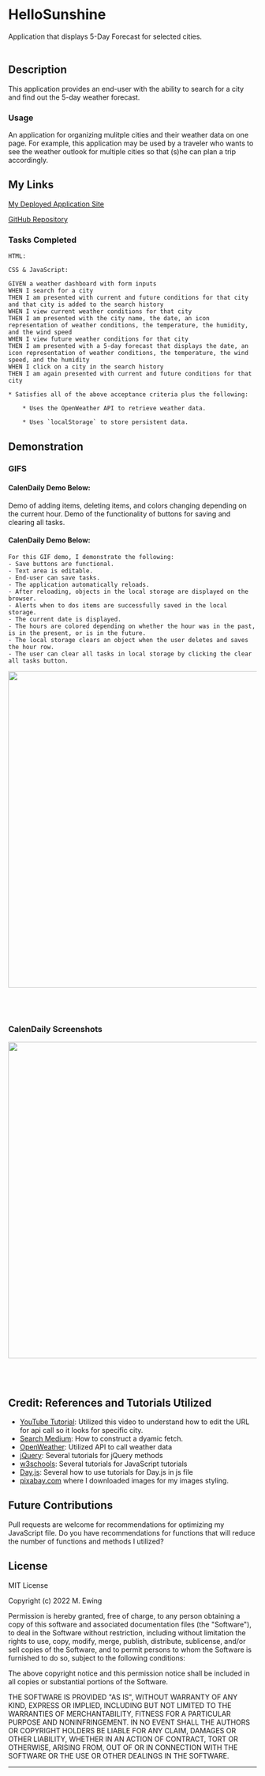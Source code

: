 # HelloSunshine
Application that displays 5-Day Forecast for selected cities.
<br></br>

## Description
This application provides an end-user with the ability to search for a city and find out the 5-day weather forecast.

### Usage
An application for organizing mulitple cities and their weather data on one page.
For example, this application may be used by a traveler who wants to see the weather outlook for multiple cities so that (s)he can plan a trip accordingly.

## My Links
[My Deployed Application Site](#)

[GitHub Repository](#)


### Tasks Completed 
```
HTML: 

CSS & JavaScript:

GIVEN a weather dashboard with form inputs
WHEN I search for a city
THEN I am presented with current and future conditions for that city and that city is added to the search history
WHEN I view current weather conditions for that city
THEN I am presented with the city name, the date, an icon representation of weather conditions, the temperature, the humidity, and the wind speed
WHEN I view future weather conditions for that city
THEN I am presented with a 5-day forecast that displays the date, an icon representation of weather conditions, the temperature, the wind speed, and the humidity
WHEN I click on a city in the search history
THEN I am again presented with current and future conditions for that city

* Satisfies all of the above acceptance criteria plus the following:

    * Uses the OpenWeather API to retrieve weather data.

    * Uses `localStorage` to store persistent data.
```
## Demonstration
### GIFS
#### CalenDaily Demo Below: 
Demo of adding items, deleting items, and colors changing depending on the current hour.
Demo of the functionality of buttons for saving and clearing all tasks.

#### CalenDaily Demo Below:  
    For this GIF demo, I demonstrate the following:
    - Save buttons are functional.
    - Text area is editable.
    - End-user can save tasks.
    - The application automatically reloads.
    - After reloading, objects in the local storage are displayed on the browser.
    - Alerts when to dos items are successfully saved in the local storage.
    - The current date is displayed.
    - The hours are colored depending on whether the hour was in the past, is in the present, or is in the future.
    - The local storage clears an object when the user deletes and saves the hour row.
    - The user can clear all tasks in local storage by clicking the clear all tasks button.

<img src=./assets/images/demo.gif style="width:40rem">
<br></br>
<br></br>


### CalenDaily Screenshots
<img src=./assets/images/screenshot.jpg style="width:40rem">

<br><br>

## Credit: References and Tutorials Utilized
* [YouTube Tutorial](https://www.youtube.com/watch?v=QEu8_5bYm-w): Utilized this video to understand how to edit the URL for api call so it looks for specific city.
* [Search Medium](https://medium.com/@ecastille924/write-a-dynamic-fetch-call-with-concat-c523d6b11593): How to construct a dyamic fetch.
* [OpenWeather](https://openweathermap.org/forecast5): Utilized API to call weather data
* [jQuery](https://jquery.com/): Several tutorials for jQuery methods
* [w3schools](https://www.w3schools.com/): Several tutorials for JavaScript tutorials
* [Day.js](https://day.js.org/en/): Several how to use tutorials for Day.js in js file
* [pixabay.com](https://pixabay.com/) where I downloaded images for my images styling.

## Future Contributions
Pull requests are welcome for recommendations for optimizing my JavaScript file. 
Do you have recommendations for functions that will reduce the number of functions and methods I utilized?

## License
MIT License

Copyright (c) 2022 M. Ewing

Permission is hereby granted, free of charge, to any person obtaining a copy
of this software and associated documentation files (the "Software"), to deal
in the Software without restriction, including without limitation the rights
to use, copy, modify, merge, publish, distribute, sublicense, and/or sell
copies of the Software, and to permit persons to whom the Software is
furnished to do so, subject to the following conditions:

The above copyright notice and this permission notice shall be included in all
copies or substantial portions of the Software.

THE SOFTWARE IS PROVIDED "AS IS", WITHOUT WARRANTY OF ANY KIND, EXPRESS OR
IMPLIED, INCLUDING BUT NOT LIMITED TO THE WARRANTIES OF MERCHANTABILITY,
FITNESS FOR A PARTICULAR PURPOSE AND NONINFRINGEMENT. IN NO EVENT SHALL THE
AUTHORS OR COPYRIGHT HOLDERS BE LIABLE FOR ANY CLAIM, DAMAGES OR OTHER
LIABILITY, WHETHER IN AN ACTION OF CONTRACT, TORT OR OTHERWISE, ARISING FROM,
OUT OF OR IN CONNECTION WITH THE SOFTWARE OR THE USE OR OTHER DEALINGS IN THE
SOFTWARE.


-------------------------------------












